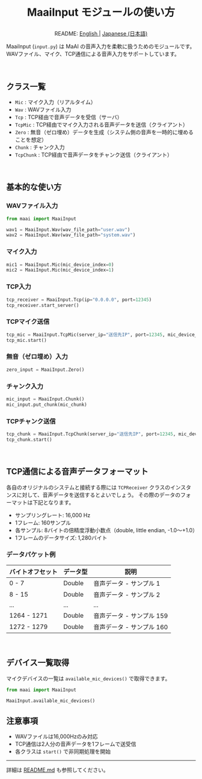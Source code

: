 <h1>
<p align="center">
<b>MaaiInput</b> モジュールの使い方
</p>
</h1>
<p align="center">
README: <a href="input.md">English </a> | <a href="input_JP.md">Japanese (日本語) </a>
</p>

MaaiInput (`input.py`) は MaAI の音声入力を柔軟に扱うためのモジュールです。
WAVファイル、マイク、TCP通信による音声入力をサポートしています。

</br>

## クラス一覧

- `Mic` : マイク入力（リアルタイム）
- `Wav` : WAVファイル入力
- `Tcp` : TCP経由で音声データを受信（サーバ）
- `TcpMic` : TCP経由でマイク入力される音声データを送信（クライアント）
- `Zero` : 無音（ゼロ埋め）データを生成（システム側の音声を一時的に埋めることを想定）
- `Chunk` : チャンク入力
- `TcpChunk` : TCP経由で音声データをチャンク送信（クライアント）

</br>

## 基本的な使い方

### WAVファイル入力
```python
from maai import MaaiInput

wav1 = MaaiInput.Wav(wav_file_path="user.wav")
wav2 = MaaiInput.Wav(wav_file_path="system.wav")
```

### マイク入力
```python
mic1 = MaaiInput.Mic(mic_device_index=0)
mic2 = MaaiInput.Mic(mic_device_index=1)
```

### TCP入力
```python
tcp_receiver = MaaiInput.Tcp(ip="0.0.0.0", port=12345)
tcp_receiver.start_server()
```

### TCPマイク送信
```python
tcp_mic = MaaiInput.TcpMic(server_ip="送信先IP", port=12345, mic_device_index=0)
tcp_mic.start()
```

### 無音（ゼロ埋め）入力
```python
zero_input = MaaiInput.Zero()
```

### チャンク入力
```python
mic_input = MaaiInput.Chunk()
mic_input.put_chunk(mic_chunk)
```

### TCPチャンク送信

```python
tcp_chunk = MaaiInput.TcpChunk(server_ip="送信先IP", port=12345, mic_device_index=0)
tcp_chunk.start()
```

</br>

## TCP通信による音声データフォーマット

各自のオリジナルのシステムと接続する際には `TCPReceiver` クラスのインスタンスに対して、音声データを送信するとよいでしょう。
その際のデータのフォーマットは下記となります。

- サンプリングレート: 16,000 Hz
- 1フレーム: 160サンプル
- 各サンプル: 8バイトの倍精度浮動小数点（double, little endian, -1.0～+1.0）
- 1フレームのデータサイズ: 1,280バイト

### データパケット例

| バイトオフセット | データ型 | 説明 |
| ---- | ---- | --- |
| 0 - 7 | Double | 音声データ - サンプル 1 |
| 8 - 15 | Double | 音声データ - サンプル 2 |
| ... | ... | ... |
| 1264 - 1271 | Double | 音声データ - サンプル 159 |
| 1272 - 1279 | Double | 音声データ - サンプル 160 |

</br>

## デバイス一覧取得

マイクデバイスの一覧は `available_mic_devices()` で取得できます。

```python
from maai import MaaiInput

MaaiInput.available_mic_devices()
```

## 注意事項

- WAVファイルは16,000Hzのみ対応
- TCP通信は2人分の音声データを1フレームで送受信
- 各クラスは `start()` で非同期処理を開始

---

詳細は [README.md](../README_JP.md) も参照してください。
